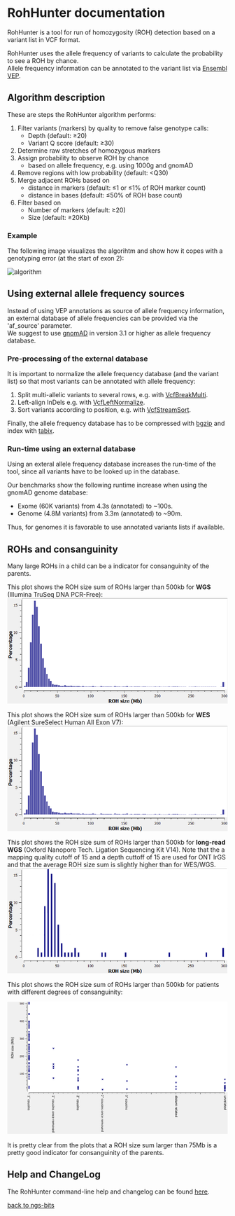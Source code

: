 # RohHunter documentation

RohHunter is a tool for run of homozygosity (ROH) detection based on a variant list in VCF format.

RohHunter uses the allele frequency of variants to calculate the probability to see a ROH by chance.  
Allele frequency information can be annotated to the variant list via [Ensembl VEP](https://www.ensembl.org/info/docs/tools/vep/index.html).

## Algorithm description

These are steps the RohHunter algorithm performs:

1) Filter variants (markers) by quality to remove false genotype calls:  
   - Depth (default: &ge;20)  
   - Variant Q score (default: &ge;30)  
2) Determine raw stretches of homozygous markers
3) Assign probability to observe ROH by chance
   - based on allele frequency, e.g. using 1000g and gnomAD
4) Remove regions with low probability (default: <Q30)
5) Merge adjacent ROHs based on
   - distance in markers (default: &le;1 or &le;1% of ROH marker count) 
   - distance in bases (default: &le;50% of ROH base count)
6) Filter based on 
   - Number of markers (default: &ge;20)
   - Size (default: &ge;20Kb)


### Example

The following image visualizes the algorihtm and show how it copes with a genotyping error (at the start of exon 2):

![algorithm](algorithm.png) 

## Using external allele frequency sources

Instead of using VEP annotations as source of allele frequency information, an external database of allele frequencies can be provided via the 'af_source' parameter.  
We suggest to use [gnomAD](https://gnomad.broadinstitute.org/downloads) in version 3.1 or higher as allele frequency database.

### Pre-processing of the external database

It is important to normalize the allele frequency database (and the variant list) so that most variants can be annotated with allele frequency:

1. Split multi-allelic variants to several rows, e.g. with [VcfBreakMulti](../VcfBreakMulti.md).
2. Left-align InDels e.g. with [VcfLeftNormalize](../VcfLeftNormalize.md).
3. Sort variants according to position, e.g. with [VcfStreamSort](../VcfStreamSort.md).

Finally, the allele frequency database has to be compressed with [bgzip](http://www.htslib.org/doc/bgzip.html) and index with [tabix](http://www.htslib.org/doc/tabix.html).

### Run-time using an external database

Using an exteral allele frequency database increases the run-time of the tool, since all variants have to be looked up in the database.

Our benchmarks show the following runtime increase when using the gnomAD genome database:

 - Exome (60K variants) from 4.3s (annotated) to ~100s.
 - Genome (4.8M variants) from 3.3m (annotated) to ~90m.

Thus, for genomes it is favorable to use annotated variants lists if available.


## ROHs and consanguinity

Many large ROHs in a child can be a indicator for consanguinity of the parents.  

This plot shows the ROH size sum of ROHs larger than 500kb for **WGS** (Illumina TruSeq DNA PCR-Free):  
![rohs_wes](roh_sum_wes.png) 

This plot shows the ROH size sum of ROHs larger than 500kb for **WES** (Agilent SureSelect Human All Exon V7):  
![rohs_wes](roh_sum_wes.png) 

This plot shows the ROH size sum of ROHs larger than 500kb for **long-read WGS** (Oxford Nanopore Tech. Ligation Sequencing Kit V14).
Note that the a mapping quality cutoff of 15 and a depth cuttoff of 15 are used for ONT lrGS and that the average ROH size sum is slightly higher than for WES/WGS.  
![roh_sum_lrGS](roh_sum_lrGS.png) 

This plot shows  the ROH size sum of ROHs larger than 500kb for patients with different degrees of consanguinity:

![roh_sum_consanguinity](roh_sum_consanguinity.png) 

It is pretty clear from the plots that a ROH size sum larger than 75Mb is a pretty good indicator for consanguinity of the parents.


## Help and ChangeLog

The RohHunter command-line help and changelog can be found [here](../RohHunter.md).

[back to ngs-bits](https://github.com/imgag/ngs-bits)
